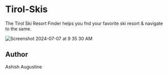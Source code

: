 # Tirol-Skis
The Tirol Ski Resort Finder helps you fnd your favorite ski resort & navigate to the same.

![Screenshot 2024-07-07 at 9 35 30 AM](https://github.com/ashish-augustine/iOS-tirol-skis/assets/2153396/0e1bca30-9fc9-46d7-9a75-72d9c4b3d239)

## Author

Ashish Augustine
